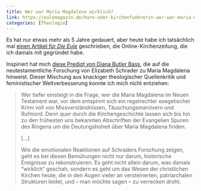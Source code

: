 ```yaml
---
title: Wer war Maria Magdalena wirklich?
link: https://eulemagazin.de/hure-oder-kirchenfuehrerin-wer-war-maria-magdalena/
categories: [Theologie]
---
```


Es hat nur etwas mehr als 5 Jahre gedauert, aber heute habe ich tatsächlich mal [einen Artikel für *Die Eule*](https://eulemagazin.de/hure-oder-kirchenfuehrerin-wer-war-maria-magdalena/) geschrieben, die Online-Kirchenzeitung, die ich damals mit gegründet habe.

Inspiriert hat mich [diese Predigt von Diana Butler Bass](https://dianabutlerbass.substack.com/p/mary-the-tower), die auf die neutestamentliche Forschung von Elizabeth Schrader zu Maria Magdalena hinweist. Dieser Mischung aus knackiger theologischer Quellenkritik und feministischer Weltverbesserung konnte ich mich nicht entziehen:

> Wer tiefer einsteigt in die Frage, wer die Maria Magdalena im Neuen Testament war, vor dem entspinnt sich ein regelrechter exegetischer Krimi voll von Missverständnissen, Täuschungsmanövern und Rufmord. Denn quer durch die Kirchengeschichte lassen sich bis hin zu den frühesten uns bekannten Abschriften der Evangelien Spuren des Ringens um die Deutungshoheit über Maria Magdalena finden.
>
> […]
>
> Wie die emotionalen Reaktionen auf Schraders Forschung zeigen, geht es bei diesen Bemühungen nicht nur darum, historische Ereignisse zu rekonstruieren. Es geht nicht allein darum, was damals “wirklich” geschah, sondern es geht um das Wesen der christlichen Kirchen heute, die in den Augen vieler an versteinerten, patriarchalen Strukturen leidet, und – man möchte sagen – zu verrecken droht.
